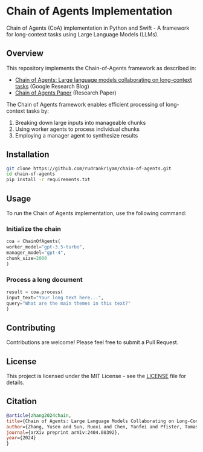 # Chain of Agents Implementation

Chain of Agents (CoA) implementation in Python and Swift - A framework for long-context tasks using Large Language Models (LLMs).

## Overview

This repository implements the Chain-of-Agents framework as described in:

- [Chain of Agents: Large language models collaborating on long-context tasks](https://research.google/blog/chain-of-agents-large-language-models-collaborating-on-long-context-tasks/) (Google Research Blog)
- [Chain of Agents Paper](https://openreview.net/pdf?id=LuCLf4BJsr) (Research Paper)

The Chain of Agents framework enables efficient processing of long-context tasks by:
1. Breaking down large inputs into manageable chunks
2. Using worker agents to process individual chunks
3. Employing a manager agent to synthesize results

## Installation

```bash
git clone https://github.com/rudrankriyam/chain-of-agents.git
cd chain-of-agents
pip install -r requirements.txt
```

## Usage

To run the Chain of Agents implementation, use the following command:

### Initialize the chain

```python
coa = ChainOfAgents(
worker_model="gpt-3.5-turbo",
manager_model="gpt-4",
chunk_size=2000
)
```

### Process a long document

```python
result = coa.process(
input_text="Your long text here...",
query="What are the main themes in this text?"
)
```

## Contributing

Contributions are welcome! Please feel free to submit a Pull Request.

## License

This project is licensed under the MIT License - see the [LICENSE](LICENSE) file for details.

## Citation

```bibtex
@article{zhang2024chain,
title={Chain of Agents: Large Language Models Collaborating on Long-Context Tasks},
author={Zhang, Yusen and Sun, Ruoxi and Chen, Yanfei and Pfister, Tomas and Zhang, Rui and Arık, Sercan Ö.},
journal={arXiv preprint arXiv:2404.08392},
year={2024}
}
```